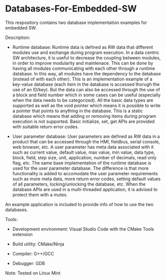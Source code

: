 # Databases-For-Embedded-SW
This respository contains two database implementation examples for embedded SW.

Description:

- Runtime database:
Runtime data is defined as RW data that different modules use and exchange during program execution.
In a data centric SW architecture, it is useful to decrease the coupling between modules, in order to improve
modularity and maintenace. This can be done by having all modules communicating with each other through a runtime database.
In this way, all modules have the dependency to the database (instead of with each other). This is an implementation example 
of a key-value database (each item in the database is accessed thorugh the use of an ID/key). But the data can also be 
accessed through the use of a block and field number which in some cases can be useful (especially when the data needs to be categorized).
All the basic data types are supported as well as the void pointer which means it is possible to write a pointer that points to anything in the database.
This is a static database which means that adding or removing items during program execution is not supported. 
Basic initialize, set, get APIs are provided with suitable return error codes.

- User parameter database:
User parameters are defined as RW data in a product that can be accessed through the HMI, fieldbus, serial console, web browser, etc.
A user parameter has meta data associated with it such as current value, default value, max value, min value, data type, block, field, 
step size, unit, application, number of decimals, read only flag, etc. The same base implementation of the runtime database is used 
for the user parameter database. The difference is that more functionality is added to accomodate the user parameter requirements 
such as more meta data, more return error codes, setting default values of all parameters, locking/unlocking the database, etc. 
When the database APIs are used in a multi-threaded application, it is advised to protect them with a mutex.

An example application is included to provide info of how to use the two databases.

Tools:

- Development environment: Visual Studio Code with the CMake Tools extension

- Build utility: CMake/Ninja

- Compiler: G++/GCC

- Debugger: GDB

Note: Tested on Linux Mint
